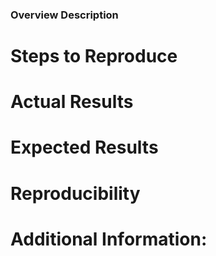 ### Overview Description

# Steps to Reproduce

# Actual Results

# Expected Results

# Reproducibility

# Additional Information:
